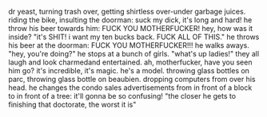 dr yeast, turning trash over, getting shirtless over-under garbage juices.
riding the bike, insulting the doorman: suck my dick, it's long and hard! he
throw his beer towards him: FUCK YOU MOTHERFUCKER! hey, how was it inside? "it's
SHIT! i want my ten bucks back. FUCK ALL OF THIS." he throws his beer at the
doorman: FUCK YOU MOTHERFUCKER!!! he walks aways. "hey, you're doing?" he stops
at a bunch of girls. "what's up ladies!" they all laugh and look charmedand
entertained. ah, motherfucker, have you seen him go? it's incredible, it's
magic. he's a model. throwing glass bottles on parc, throwing glass bottle on
beaubien. dropping computers from over his head. he changes the condo sales
advertisements from in front of a block to in front of a tree: it'll gonna be so
confusing! "the closer he gets to finishing that doctorate, the worst it is"
